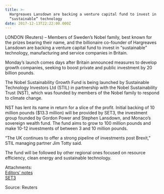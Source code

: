 ```yaml
---
title: >-
  Hargreaves Lansdown are backing a venture capital fund to invest in
  “sustainable” technology
date: 2017-12-13T22:22:00.000Z
---
```

LONDON (Reuters) – Members of Sweden’s Nobel family, best known for the prizes bearing their name, and the billionaire co-founder of Hargreaves Lansdown are backing a venture capital fund to invest in “sustainable” technology, manufacturing and service companies in Britain.

Monday’s launch comes days after Britain announced measures to develop growth companies, seeking to boost private and public investment by 20 billion pounds.

The Nobel Sustainability Growth Fund is being launched by Sustainable Technology Investors Ltd (STIL) in partnership with the Nobel Sustainability Trust (NST), which was founded by members of the Nobel family to respond to climate change.

NST has lent its name in return for a slice of the profit. Initial backing of 10 million pounds ($13.3 million) will be provided by SET3, the investment group founded by Gordon Power and Stephen Lansdown, and Monaco’s sovereign wealth fund. The fund aims to grow to 100 million pounds and make 10-12 investments of between 3 and 10 million pounds.

“The UK continues to offer a strong pipeline of investments post Brexit,” STIL managing partner Jim Totty said.

The fund will be followed by other regional ones focused on resource efficiency, clean energy and sustainable technology.

Attachments:\
[Editors’ notes](http://web.archive.org/web/20180818073808/http://nobelsustainability.org/wp-content/uploads/Launch-of-NST-UK.pdf)\
[SET3](http://web.archive.org/web/20180818073808/http://nobelsustainability.org/wp-content/uploads/SET3.pdf)

Source: Reuters
